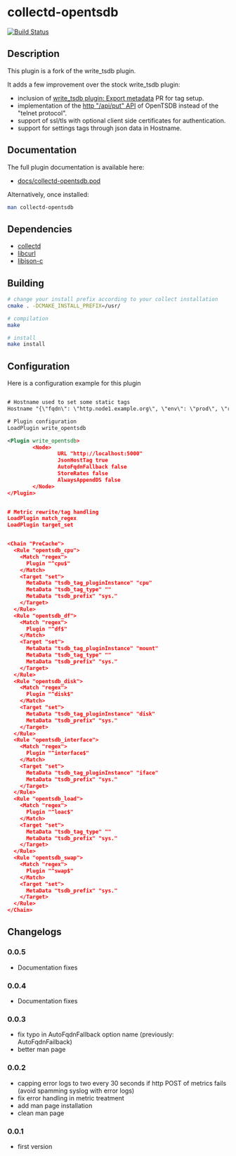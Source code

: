 # collectd-opentsdb

[![Build Status](https://travis-ci.org/kakwa/collectd-opentsdb.svg?branch=master)](https://travis-ci.org/kakwa/collectd-opentsdb)

## Description

This plugin is a fork of the write_tsdb plugin.

It adds a few improvement over the stock write_tsdb plugin:

* inclusion of [write_tsdb plugin: Export metadata](https://github.com/collectd/collectd/pull/1655/files) PR for tag setup.
* implementation of the [http "/api/put" API](http://opentsdb.net/docs/build/html/api_http/put.html) of OpenTSDB instead of the "telnet protocol".
* support of ssl/tls with optional client side certificates for authentication.
* support for settings tags through json data in Hostname.

## Documentation

The full plugin documentation is available here:

* [docs/collectd-opentsdb.pod](https://github.com/kakwa/collectd-tsdb2/blob/master/docs/collectd-opentsdb.pod)

Alternatively, once installed:

```bash
man collectd-opentsdb
```

## Dependencies

* [collectd](https://collectd.org/)
* [libcurl](https://curl.haxx.se/)
* [libjson-c](https://github.com/json-c/json-c)

## Building

```bash
# change your install prefix according to your collect installation
cmake . -DCMAKE_INSTALL_PREFIX=/usr/

# compilation
make

# install
make install
```

## Configuration

Here is a configuration example for this plugin

```xml

# Hostname used to set some static tags
Hostname "{\"fqdn\": \"http.node1.example.org\", \"env\": \"prod\", \"role\": \"http\"}"

# Plugin configuration
LoadPlugin write_opentsdb

<Plugin write_opentsdb>
        <Node>
                URL "http://localhost:5000"
                JsonHostTag true
                AutoFqdnFallback false
                StoreRates false
                AlwaysAppendDS false
        </Node>
</Plugin>


# Metric rewrite/tag handling
LoadPlugin match_regex
LoadPlugin target_set


<Chain "PreCache">
  <Rule "opentsdb_cpu">
    <Match "regex">
      Plugin "^cpu$"
    </Match>
    <Target "set">
      MetaData "tsdb_tag_pluginInstance" "cpu"
      MetaData "tsdb_tag_type" ""
      MetaData "tsdb_prefix" "sys."
    </Target>
  </Rule>
  <Rule "opentsdb_df">
    <Match "regex">
      Plugin "^df$"
    </Match>
    <Target "set">
      MetaData "tsdb_tag_pluginInstance" "mount"
      MetaData "tsdb_tag_type" ""
      MetaData "tsdb_prefix" "sys."
    </Target>
  </Rule>
  <Rule "opentsdb_disk">
    <Match "regex">
      Plugin "^disk$"
    </Match>
    <Target "set">
      MetaData "tsdb_tag_pluginInstance" "disk"
      MetaData "tsdb_prefix" "sys."
    </Target>
  </Rule>
  <Rule "opentsdb_interface">
    <Match "regex">
      Plugin "^interface$"
    </Match>
    <Target "set">
      MetaData "tsdb_tag_pluginInstance" "iface"
      MetaData "tsdb_prefix" "sys."
    </Target>
  </Rule>
  <Rule "opentsdb_load">
    <Match "regex">
      Plugin "^loac$"
    </Match>
    <Target "set">
      MetaData "tsdb_tag_type" ""
      MetaData "tsdb_prefix" "sys."
    </Target>
  </Rule>
  <Rule "opentsdb_swap">
    <Match "regex">
      Plugin "^swap$"
    </Match>
    <Target "set">
      MetaData "tsdb_prefix" "sys."
    </Target>
  </Rule>
</Chain>
```

## Changelogs

### 0.0.5

* Documentation fixes

### 0.0.4

* Documentation fixes

### 0.0.3

* fix typo in AutoFqdnFallback option name (previously: AutoFqdnFailback)
* better man page

### 0.0.2

* capping error logs to two every 30 seconds if http POST of metrics fails (avoid spamming syslog with error logs)
* fix error handling in metric treatment
* add man page installation
* clean man page

### 0.0.1

* first version
